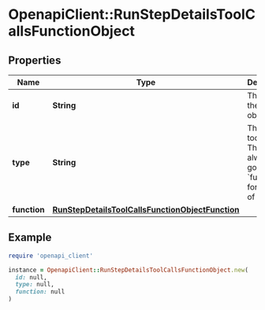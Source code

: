 # OpenapiClient::RunStepDetailsToolCallsFunctionObject

## Properties

| Name | Type | Description | Notes |
| ---- | ---- | ----------- | ----- |
| **id** | **String** | The ID of the tool call object. |  |
| **type** | **String** | The type of tool call. This is always going to be &#x60;function&#x60; for this type of tool call. |  |
| **function** | [**RunStepDetailsToolCallsFunctionObjectFunction**](RunStepDetailsToolCallsFunctionObjectFunction.md) |  |  |

## Example

```ruby
require 'openapi_client'

instance = OpenapiClient::RunStepDetailsToolCallsFunctionObject.new(
  id: null,
  type: null,
  function: null
)
```

